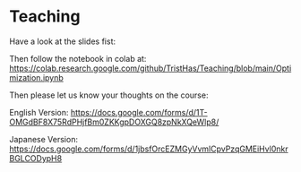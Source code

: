# Teaching

Have a look at the slides fist:

Then follow the notebook in colab at: 
https://colab.research.google.com/github/TristHas/Teaching/blob/main/Optimization.ipynb

Then please let us know your thoughts on the course:

English Version:
https://docs.google.com/forms/d/1T-OMGdBF8X75RdPHjfBm0ZKKgpDOXGQ8zpNkXQeWlp8/

Japanese Version:
https://docs.google.com/forms/d/1jbsfOrcEZMGyVvmlCpvPzqGMEiHvl0nkrBGLCODypH8
